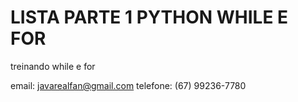 # LISTA PARTE 1 PYTHON WHILE E FOR
treinando while e for

email: javarealfan@gmail.com
telefone: (67) 99236-7780
